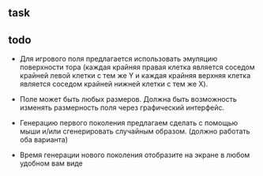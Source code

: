 ## task

<!-- TODO correct work control -->
<!-- TODO reactive state to model -->

## todo

- Для игрового поля предлагается использовать эмуляцию поверхности тора (каждая крайняя правая клетка является соседом крайней левой клетки с тем же Y и каждая крайняя верхняя клетка является соседом крайней нижней клетки с тем же X).

- Поле может быть любых размеров. Должна быть возможность изменять размерность поля через графический интерфейс.

- Генерацию первого поколения предлагаем сделать с помощью мыши и/или сгенерировать случайным образом. (должно работать оба варианта)

- Время генерации нового поколения отобразите на экране в любом удобном вам виде
